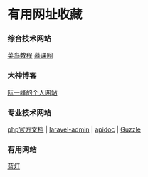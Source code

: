 # 有用网址收藏

### 综合技术网站
[菜鸟教程](http://www.runoob.com)
[慕课网](https://www.imooc.com/)

### 大神博客
[阮一峰的个人网站](http://www.ruanyifeng.com/home.html)

### 专业技术网站
[php官方文档](http://php.net/manual/zh/) | 
[laravel-admin](https://laravel-admin.org/docs/zh/model-show) | 
[apidoc](http://apidocjs.com/#param-api-define) | 
[Guzzle](https://guzzle-cn.readthedocs.io/zh_CN/latest/overview.html)

### 有用网站
[蓝灯](https://github.com/getlantern/lantern-binaries)
